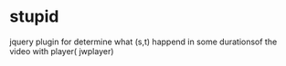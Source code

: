 stupid
======

jquery plugin for determine what  (s,t)  happend  in some durationsof the video with player( jwplayer)